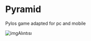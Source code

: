 # Pyramid


Pylos game adapted for pc and mobile


![imgAlıntısı](https://user-images.githubusercontent.com/85638028/194136588-7c029312-1ec9-40b9-967c-4236e30e8953.PNG)

